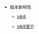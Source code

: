 - 版本新特性

  - [jdk8](java/basic/version_feature/jdk8/_sidebar.md)
  
  - [jdk9至11](java/basic/version_feature/jdk9-11/_sidebar.md)